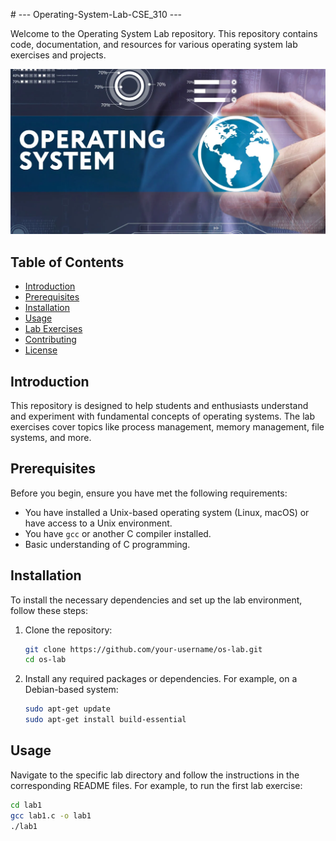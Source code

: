<h  align="center"># --- Operating-System-Lab-CSE_310 ---</h>

Welcome to the Operating System Lab repository. This repository contains code, documentation, and resources for various operating system lab exercises and projects.

![OS Lab](oslabbanner.png)

## Table of Contents

- [Introduction](#introduction)
- [Prerequisites](#prerequisites)
- [Installation](#installation)
- [Usage](#usage)
- [Lab Exercises](#lab-exercises)
- [Contributing](#contributing)
- [License](#license)

## Introduction

This repository is designed to help students and enthusiasts understand and experiment with fundamental concepts of operating systems. The lab exercises cover topics like process management, memory management, file systems, and more.

## Prerequisites

Before you begin, ensure you have met the following requirements:

- You have installed a Unix-based operating system (Linux, macOS) or have access to a Unix environment.
- You have `gcc` or another C compiler installed.
- Basic understanding of C programming.

## Installation

To install the necessary dependencies and set up the lab environment, follow these steps:

1. Clone the repository:

    ```bash
    git clone https://github.com/your-username/os-lab.git
    cd os-lab
    ```

2. Install any required packages or dependencies. For example, on a Debian-based system:

    ```bash
    sudo apt-get update
    sudo apt-get install build-essential
    ```

## Usage

Navigate to the specific lab directory and follow the instructions in the corresponding README files. For example, to run the first lab exercise:

```bash
cd lab1
gcc lab1.c -o lab1
./lab1

